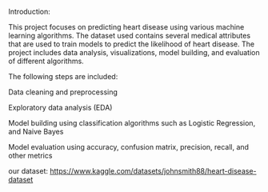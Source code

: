 Introduction:

This project focuses on predicting heart disease using various machine learning algorithms. The dataset used contains several medical attributes that are used to train models to predict the likelihood of heart disease. The project includes data analysis, visualizations, model building, and evaluation of different algorithms.

The following steps are included:

Data cleaning and preprocessing

Exploratory data analysis (EDA)

Model building using classification algorithms such as Logistic Regression, and Naive Bayes

Model evaluation using accuracy, confusion matrix, precision, recall, and other metrics

our dataset: https://www.kaggle.com/datasets/johnsmith88/heart-disease-dataset

